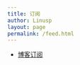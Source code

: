```yaml
---
title: 订阅
author: Linusp
layout: page
permalink: /feed.html
---
```


- [博客订阅](http://fpghwd.github.io/atom.xml)

<!-- - [笔记订阅](http://52.196.229.157:3000/users/1/web_requests/106/a-secret-key.xml) -->

<!--   (2018/11/10)已失效，且以后笔记更新和文章更新的 feed 合并在一起，直接订阅博客即可。 -->
